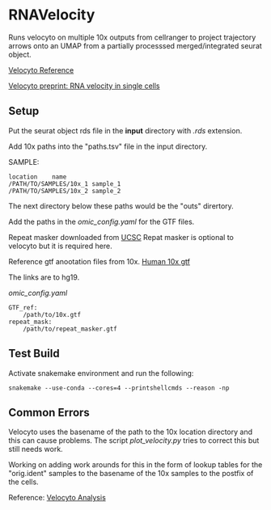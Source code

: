 # RNAVelocity

Runs velocyto on multiple 10x outputs from cellranger to project trajectory arrows onto an UMAP from a partially processsed merged/integrated seurat object.

[Velocyto Reference](https://velocyto.org/velocyto.py/tutorial/cli.html#run10x-run-on-10x-chromium-samples)

[Velocyto preprint: RNA velocity in single cells](https://www.biorxiv.org/content/10.1101/206052v1)

## Setup

Put the seurat object rds file in the **input** directory with *.rds* extension.

Add 10x paths into the "paths.tsv" file in the input directory.

SAMPLE:
```
location	name
/PATH/TO/SAMPLES/10x_1 sample_1
/PATH/TO/SAMPLES/10x_2 sample_2
```
The next directory below these paths would be the "outs" dirertory.


Add the paths in the *omic_config.yaml* for the GTF files.


Repeat masker downloaded from [UCSC](https://genome.ucsc.edu/cgi-bin/hgTables?hgsid=611454127_NtvlaW6xBSIRYJEBI0iRDEWisITa&clade=mammal&org=&db=hg38&hgta_group=allTracks&hgta_track=rmsk&hgta_table=rmsk&hgta_regionType=genome&position=&hgta_outputType=gff&hgta_outFileName=hg19_repeatmask.gtf)
Repat masker is optional to velocyto but it is required here.


Reference gtf anootation files from 10x.
[Human 10x gtf](http://cf.10xgenomics.com/supp/cell-exp/refdata-cellranger-hg19-3.0.0.tar.gz)

The links are to hg19.

*omic_config.yaml*
```
GTF_ref:
    /path/to/10x.gtf
repeat_mask:
    /path/to/repeat_masker.gtf
```


## Test Build

Activate snakemake environment and run the following:

`snakemake --use-conda --cores=4 --printshellcmds --reason -np`

## Common Errors

Velocyto uses the basename of the path to the 10x location directory and this can cause problems. The script *plot_velocity.py* tries to correct this but still needs work. 

Working on adding work arounds for this in the form of lookup tables for the "orig.ident" samples to the basename of the 10x samples to the postfix of the cells.

Reference: [Velocyto Analysis](https://velocyto.org/velocyto.py/tutorial/analysis.html)